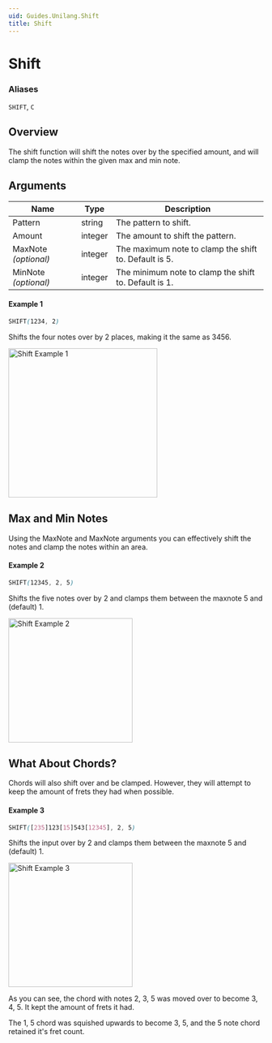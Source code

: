 ```yaml
---
uid: Guides.Unilang.Shift
title: Shift
---
```


# Shift
### Aliases
`SHIFT`, `C`

## Overview
The shift function will shift the notes over by the specified amount, and will clamp the notes within the given max and min note.

## Arguments
| Name                 | Type         | Description                                             |
| -------------------- | ------------ | ------------------------------------------------------- |
| Pattern              | string       | The pattern to shift.                                   | 
| Amount               | integer      | The amount to shift the pattern.                        |
| MaxNote *(optional)* | integer      | The maximum note to clamp the shift to. Default is 5.   |
| MinNote *(optional)* | integer      | The minimum note to clamp the shift to. Default is 1.   |

#### Example 1
```css
SHIFT(1234, 2)
```
Shifts the four notes over by 2 places, making it the same as 3456.

<img src="/images/unilang_examples/shift/example1.png" alt="Shift Example 1" style="width:294px;"/>

## Max and Min Notes
Using the MaxNote and MaxNote arguments you can effectively shift the notes and clamp the notes within an area.

#### Example 2
```css
SHIFT(12345, 2, 5)
```
Shifts the five notes over by 2 and clamps them between the maxnote 5 and (default) 1.

<img src="/images/unilang_examples/shift/example2.png" alt="Shift Example 2" style="width:245px;"/>

## What About Chords?
Chords will also shift over and be clamped. However, they will attempt to keep the amount of frets they had when possible.

#### Example 3
```css
SHIFT([235]123[15]543[12345], 2, 5)
```
Shifts the input over by 2 and clamps them between the maxnote 5 and (default) 1.

<img src="/images/unilang_examples/shift/example3.png" alt="Shift Example 3" style="width:245px;"/>

As you can see, the chord with notes 2, 3, 5 was moved over to become 3, 4, 5. It kept the amount of frets it had.

The 1, 5 chord was squished upwards to become 3, 5, and the 5 note chord retained it's fret count.
